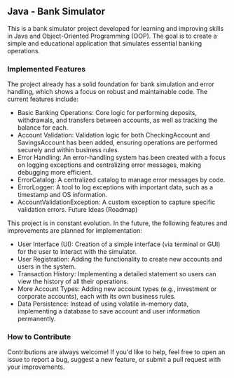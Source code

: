 ## Java - Bank Simulator

This is a bank simulator project developed for learning and improving skills in Java and Object-Oriented Programming (OOP). The goal is to create a simple and educational application that simulates essential banking operations.

### Implemented Features
The project already has a solid foundation for bank simulation and error handling, which shows a focus on robust and maintainable code. The current features include:

- Basic Banking Operations: Core logic for performing deposits, withdrawals, and transfers between accounts, as well as tracking the balance for each.
- Account Validation: Validation logic for both CheckingAccount and SavingsAccount has been added, ensuring operations are performed securely and within business rules.
- Error Handling: An error-handling system has been created with a focus on logging exceptions and centralizing error messages, making debugging more efficient.
- ErrorCatalog: A centralized catalog to manage error messages by code.
- ErrorLogger: A tool to log exceptions with important data, such as a timestamp and OS information.
- AccountValidationException: A custom exception to capture specific validation errors.
Future Ideas (Roadmap)

This project is in constant evolution. In the future, the following features and improvements are planned for implementation:
- User Interface (UI): Creation of a simple interface (via terminal or GUI) for the user to interact with the simulator.
- User Registration: Adding the functionality to create new accounts and users in the system.
- Transaction History: Implementing a detailed statement so users can view the history of all their operations.
- More Account Types: Adding new account types (e.g., investment or corporate accounts), each with its own business rules.
- Data Persistence: Instead of using volatile in-memory data, implementing a database to save account and user information permanently.

### How to Contribute
Contributions are always welcome! If you'd like to help, feel free to open an issue to report a bug, suggest a new feature, or submit a pull request with your improvements.